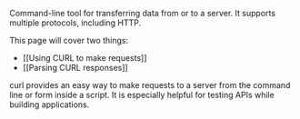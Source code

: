 Command-line tool for transferring data from or to a server. It supports multiple protocols, including HTTP.

This page will cover two things:
- [[Using CURL to make requests]]
- [[Parsing CURL responses]]

curl provides an easy way to make requests to a server from the command line or form inside a script. It is especially helpful for testing APIs while building applications.